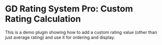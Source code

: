 # GD Rating System Pro: Custom Rating Calculation

This is a demo plugin showing how to add a custom rating value (other than just average rating) and use it for ordering and display.
